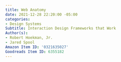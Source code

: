 ```yaml
---
title: Web Anatomy
date: 2021-12-28 22:20:00 -05:00
categories:
- Design Systems
Subtitle: Interaction Design Frameworks that Work
Author(s):
- Robert Hoekman, Jr.
- Jared Spool
Amazon Item ID: '0321635027'
Goodreads Item ID: 6355182
---
```


